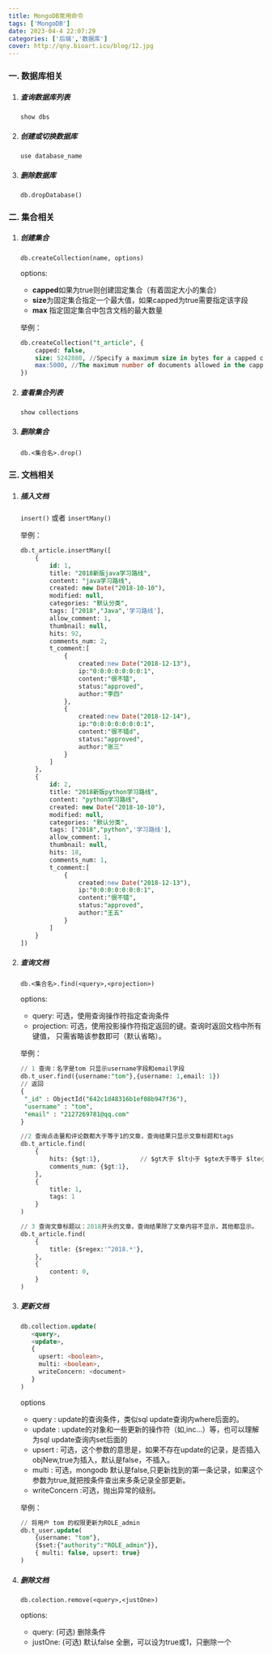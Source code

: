 ```yaml
---
title: MongoDB常用命令
tags: ['MongoDB']
date: 2023-04-4 22:07:29
categories: ['后端','数据库']
cover: http://qny.bioart.icu/blog/12.jpg
---
```


### 一. 数据库相关

1. ##### 查询数据库列表

   `show dbs `

2. ##### 创建或切换数据库

   `use database_name `

3. ##### 删除数据库

   `db.dropDatabase() `

### 二. 集合相关

1. ##### 创建集合

   `db.createCollection(name, options) `

   options:

   - **capped**如果为true则创建固定集合（有着固定大小的集合） 
   - **size**为固定集合指定一个最大值，如果capped为true需要指定该字段 
   - **max** 指定固定集合中包含文档的最大数量 

   举例：

   ```sql
   db.createCollection("t_article", {
       capped: false,
       size: 5242880, //Specify a maximum size in bytes for a capped collection. 
       max:5000, //The maximum number of documents allowed in the capped collection.
   })
   ```

2. ##### 查看集合列表

   `show collections`

3. ##### 删除集合

   `db.<集合名>.drop() `

### 三. 文档相关

1. ##### 插入文档

   `insert()` 或者 `insertMany()`

   举例：

   ```sql
   db.t_article.insertMany([
       {
           id: 1,
           title: "2018新版java学习路线",
           content: "java学习路线",
           created: new Date("2018-10-10"),
           modified: null,
           categories: "默认分类",
           tags: ["2018","Java",'学习路线'],
           allow_comment: 1,
           thumbnail: null,
           hits: 92,
           comments_num: 2,
           t_comment:[
               {
                   created:new Date("2018-12-13"),
                   ip:"0:0:0:0:0:0:0:1",
                   content:"很不错",
                   status:"approved",
                   author:"李四"
               },
               {
                   created:new Date("2018-12-14"),
                   ip:"0:0:0:0:0:0:0:1",
                   content:"很不错d",
                   status:"approved",
                   author:"张三"
               }
           ]
       },
       {
           id: 2,
           title: "2018新版python学习路线",
           content: "python学习路线",
           created: new Date("2018-10-10"),
           modified: null,
           categories: "默认分类",
           tags: ["2018","python",'学习路线'],
           allow_comment: 1,
           thumbnail: null,
           hits: 18,
           comments_num: 1,
           t_comment:[
               {
                   created:new Date("2018-12-13"),
                   ip:"0:0:0:0:0:0:0:1",
                   content:"很不错",
                   status:"approved",
                   author:"王五"
               }
           ]
       }
   ])
   ```

2. ##### 查询文档

   `db.<集合名>.find(<query>,<projection>)`

   options:

   - query: 可选，使用查询操作符指定查询条件 
   - projection: 可选，使用投影操作符指定返回的键。查询时返回文档中所有键值， 只需省略该参数即可（默认省略）。 

   举例：

   ```sql
   // 1 查询：名字是tom 只显示username字段和email字段
   db.t_user.find({username:"tom"},{username: 1,email: 1})
   // 返回
   {
   	"_id" : ObjectId("642c1d48316b1ef08b947f36"),
   	"username" : "tom",
   	"email" : "2127269781@qq.com"
   }
   
   //2 查询点击量和评论数都大于等于1的文章，查询结果只显示文章标题和tags
   db.t_article.find(
       {
           hits: {$gt:1},			// $gt大于 $lt小于 $gte大于等于 $lte小于等于
           comments_num: {$gt:1},
       },
       {
           title: 1,
           tags: 1
       }
   )
   
   // 3 查询文章标题以：2018开头的文章，查询结果除了文章内容不显示，其他都显示。
   db.t_article.find(
       {
           title: {$regex:'^2018.*'},
       },
       {
           content: 0,
       }
   )
   
   
   ```

3. ##### 更新文档

   ```sql
   db.collection.update(
      <query>,
      <update>,
      {
        upsert: <boolean>,
        multi: <boolean>,
        writeConcern: <document>
      }
   )
   ```

   options

   - query : update的查询条件，类似sql update查询内where后面的。
   - update : update的对象和一些更新的操作符（如$,$inc...）等，也可以理解为sql update查询内set后面的
   - upsert : 可选，这个参数的意思是，如果不存在update的记录，是否插入objNew,true为插入，默认是false，不插入。
   - multi : 可选，mongodb 默认是false,只更新找到的第一条记录，如果这个参数为true,就把按条件查出来多条记录全部更新。
   - writeConcern :可选，抛出异常的级别。

   举例：

   ```sql
   // 将用户 tom 的权限更新为ROLE_admin
   db.t_user.update(
       {username: "tom"},
       {$set:{"authority":"ROLE_admin"}}, 
       { multi: false, upsert: true}
   )
   ```

   

4. ##### 删除文档

   `db.colection.remove(<query>,<justOne>)`

   options:

   - query: (可选) 删除条件
   - justOne: (可选) 默认false 全删，可以设为true或1，只删除一个